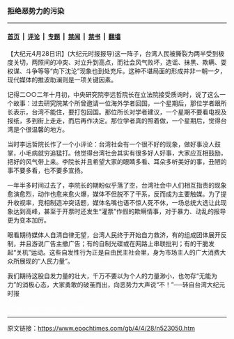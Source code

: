 ### 拒绝恶势力的污染

---

#### [首页](../../../..?n523050) &nbsp;|&nbsp; [评论](../../../../../epoch-comment?n523050) &nbsp;|&nbsp; [专题](../../../../../epoch-special?n523050) &nbsp;|&nbsp; [禁闻](../../../../../epoch-news?n523050) &nbsp;|&nbsp; [禁书](../../../../../books?n523050) &nbsp;|&nbsp; [翻墙](https://github.com/gfw-breaker/nogfw/blob/master/README.md?n523050)


<div class="post_content" id="artbody" itemprop="articleBody">
 <!-- article content begin -->
 <p>
  【大纪元4月28日讯】(大纪元时报报导)这一阵子，台湾人民被撕裂为两半受到极度关切，两照间的冲突、对立升到高点，而社会风气败坏，造谣、抹黑、欺瞒、耍权谋、斗争等等“向下沈沦”现象也到处充斥。这种不堪局面的形成并非一朝一夕，现代媒体的推波助澜则是一项关键因素。
 </p>
 <p>
  记得二○○二年十月初，中央研究院李远哲院长在立法院接受质询时，说了这么一个故事：过去研究院某个所曾邀请一位海外学者回国，一个星期后，那位学者跟所长表示，台湾不能住，要打包回国。那位所长对学者建议，一个星期不要看电视及报纸，多到街上走走，而后再作决定。那位学者真的照着做，一个星期后，觉得台湾是个很温馨的地方。
 </p>
 <p>
  当时李远哲院长作了一个小评论：台湾社会有一个很不好的现象，做好事没人鼓掌，小毛病就穷追猛打。他觉得台湾社会其实有很多好人好事，大家应互相鼓励，把好的风气带上来。李院长并且希望大家的眼睛多看、耳朵多听美好的事，丑陋的事不要多看，也不要多宣扬。
 </p>
 <p>
  一年半多时间过去了，李院长的期盼似乎落了空，台湾社会中人们相互指责的现象愈演愈烈，动作也愈来愈火爆，媒体不但脱不了干系，反而成为主要触媒。为了提升收视率，竞相制造冲突话题，媒体名嘴也语不惊人死不休，一场总统大选让此现象达到高峰，甚至于开票时还发生“灌票”作假的欺瞒情事，对于暴力、动乱的报导更为变本加厉。
 </p>
 <p>
  眼看期待媒体人自清自律无望，台湾人民终于开始自力救济，有的组成团体展开反制，并且游说广告主撤广告；有的自制光碟或在网路上串联批判；有的干脆发起“关机”运动。这些自发性行为正是自由民主社会里，身为市场主人的广大消费大众所展现的“人民力量”。
 </p>
 <p>
  我们期待这股自发力量的壮大，千万不要以为个人的力量渺小，也勿存“无能为力”的消极心态，大家勇敢的破茧而出，向恶势力大声说“不！”──转自台湾大纪元时报
 </p>
 <p>
  <font color="#ffffff">
   (http://www.dajiyuan.com)
  </font>
 </p>
 <!-- article content end -->
 <div id="below_article_ad">
 </div>
</div>


---

原文链接：https://www.epochtimes.com/gb/4/4/28/n523050.htm